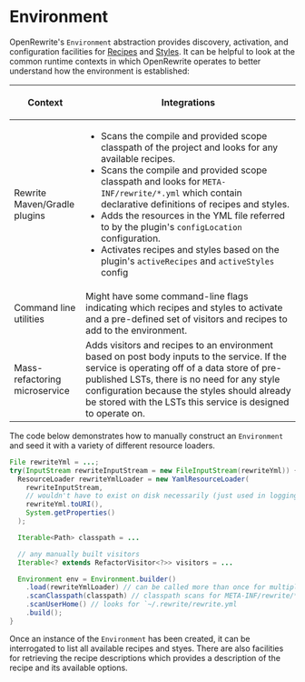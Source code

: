 # Environment

OpenRewrite's `Environment` abstraction provides discovery, activation, and configuration facilities for [Recipes](./recipes.md) and [Styles](./styles.md). It can be helpful to look at the common runtime contexts in which OpenRewrite operates to better understand how the environment is established:

<table style={{width: "100%", display: "table"}}>
  <thead>
    <tr>
      <th width="25%"><p>Context</p></th>
      <th><p>Integrations</p></th>
    </tr>
  </thead>
  <tbody>
    <tr>
      <td>Rewrite Maven/Gradle plugins</td>
      <td>
        <ul>
          <li>Scans the compile and provided scope classpath of the project and looks
            for any available recipes.</li>
          <li>Scans the compile and provided scope classpath and looks for <code>META-INF/rewrite/*.yml</code> which
            contain declarative definitions of recipes and styles.</li>
          <li>Adds the resources in the YML file referred to by the plugin&apos;s <code>configLocation</code> configuration.</li>
          <li>Activates recipes and styles based on the plugin&apos;s <code>activeRecipes</code> and <code>activeStyles</code> config</li>
        </ul>
      </td>
    </tr>
    <tr>
      <td>Command line utilities</td>
      <td>Might have some command-line flags indicating which recipes and styles
        to activate and a pre-defined set of visitors and recipes to add to the
        environment.</td>
    </tr>
    <tr>
      <td>Mass-refactoring microservice</td>
      <td>Adds visitors and recipes to an environment based on post body inputs
        to the service. If the service is operating off of a data store of pre-published
        LSTs, there is no need for any style configuration because the styles should
        already be stored with the LSTs this service is designed to operate on.</td>
    </tr>
  </tbody>
</table>

The code below demonstrates how to manually construct an `Environment` and seed it with a variety of different resource loaders.

```java
File rewriteYml = ...;
try(InputStream rewriteInputStream = new FileInputStream(rewriteYml)) {
  ResourceLoader rewriteYmlLoader = new YamlResourceLoader(
    rewriteInputStream,
    // wouldn't have to exist on disk necessarily (just used in logging)
    rewriteYml.toURI(),
    System.getProperties()
  );

  Iterable<Path> classpath = ...

  // any manually built visitors
  Iterable<? extends RefactorVisitor<?>> visitors = ...

  Environment env = Environment.builder()
    .load(rewriteYmlLoader) // can be called more than once for multiple files
    .scanClasspath(classpath) // classpath scans for META-INF/rewrite/*.yml
    .scanUserHome() // looks for `~/.rewrite/rewrite.yml
    .build();
}
```

Once an instance of the `Environment` has been created, it can be interrogated to list all available recipes and styes. There are also facilities for retrieving the recipe descriptions which provides a description of the recipe and its available options.

